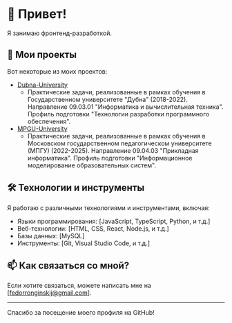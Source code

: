 # 👋 Привет!
Я занимаю фронтенд-разработкой.
## 🚀 Мои проекты
Вот некоторые из моих проектов:

* [Dubna-University](https://github.com/Fyodor-Ronginsky/Dubna-University)
  - Практические задачи, реализованные в рамках обучения в Государственном университете "Дубна" (2018-2022). Направление 09.03.01 "Информатика и вычислительная техника". Профиль подготовки "Технологии разработки программного обеспечения".
* [MPGU-University](https://github.com/Fyodor-Ronginsky/MPGU-University)
  - Практические задачи, реализованные в рамках обучения в Московском государственном педагогическом университете (МПГУ) (2022-2025). Направление 09.04.03 "Прикладная информатика". Профиль подготовки "Информационное моделирование образовательных систем".
## 🛠️ Технологии и инструменты
Я работаю с различными технологиями и инструментами, включая:

* Языки программирования: [JavaScript, TypeScript, Python, и т.д.]
* Веб-технологии: [HTML, CSS, React, Node.js, и т.д.]
* Базы данных: [MySQL]
* Инструменты: [Git, Visual Studio Code, и т.д.]

## 📫 Как связаться со мной?

Если хотите связаться, можете написать мне на [fedorronginskij@gmail.com].

***

Спасибо за посещение моего профиля на GitHub!
